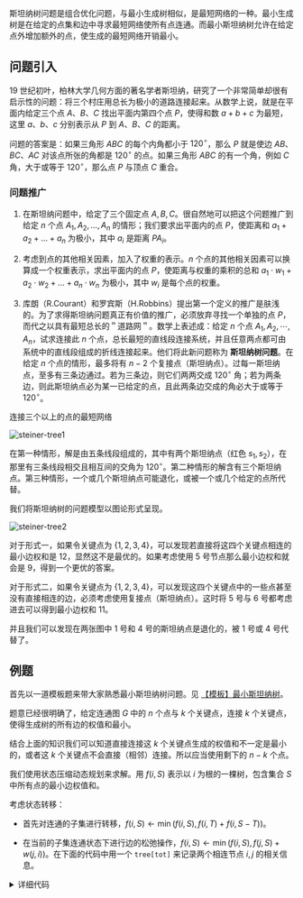斯坦纳树问题是组合优化问题，与最小生成树相似，是最短网络的一种。最小生成树是在给定的点集和边中寻求最短网络使所有点连通。而最小斯坦纳树允许在给定点外增加额外的点，使生成的最短网络开销最小。

## 问题引入

19 世纪初叶，柏林大学几何方面的著名学者斯坦纳，研究了一个非常简单却很有启示性的问题：将三个村庄用总长为极小的道路连接起来。从数学上说，就是在平面内给定三个点 $A$、$B$、$C$ 找出平面内第四个点 $P$，使得和数 $a+b+c$ 为最短，这里 $a$、$b$、$c$ 分别表示从 $P$ 到 $A$、$B$、$C$ 的距离。

问题的答案是：如果三角形 $\textit{ABC}$ 的每个内角都小于 $120^{\circ}$，那么 $P$ 就是使边 $\textit{AB}$、$\textit{BC}$、$\textit{AC}$ 对该点所张的角都是 $120^{\circ}$ 的点。如果三角形 $\textit{ABC}$ 的有一个角，例如 $C$ 角，大于或等于 $120^{\circ}$，那么点 $P$ 与顶点 $C$ 重合。

### 问题推广

1. 在斯坦纳问题中，给定了三个固定点 $A,B,C$。很自然地可以把这个问题推广到给定 $n$ 个点 $A_1,A_2,\dots,A_n$ 的情形；我们要求出平面内的点 $P$，使距离和 $a_1+a_2+\dots+a_n$ 为极小，其中 $a_i$ 是距离 $PA_i$。

2. 考虑到点的其他相关因素，加入了权重的表示。$n$ 个点的其他相关因素可以换算成一个权重表示，求出平面内的点 $P$，使距离与权重的乘积的总和 $a_1\cdot w_1+a_2\cdot w_2+\dots+a_n\cdot w_n$ 为极小，其中 $w_i$ 是每个点的权重。

3. 库朗（R.Courant）和罗宾斯（H.Robbins）提出第一个定义的推广是肤浅的。为了求得斯坦纳问题真正有价值的推广，必须放弃寻找一个单独的点 $P$，而代之以具有最短总长的＂道路网＂。数学上表述成：给定 $n$ 个点 $A_1,A_2,\cdots,A_n$，试求连接此 $n$ 个点，总长最短的直线段连接系统，并且任意两点都可由系统中的直线段组成的折线连接起来。他们将此新问题称为 **斯坦纳树问题**。在给定 $n$ 个点的情形，最多将有 $n-2$ 个复接点（斯坦纳点）。过每一斯坦纳点，至多有三条边通过。若为三条边，则它们两两交成 $120^{\circ}$ 角；若为两条边，则此斯坦纳点必为某一已给定的点，且此两条边交成的角必大于或等于 $120^{\circ}$。

连接三个以上的点的最短网络

![steiner-tree1](./images/steiner-tree-1.svg)

在第一种情形，解是由五条线段组成的，其中有两个斯坦纳点（红色 $s_1,s_2$），在那里有三条线段相交且相互间的交角为 $120^{\circ}$。第二种情形的解含有三个斯坦纳点。第三种情形，一个或几个斯坦纳点可能退化，或被一个或几个给定的点所代替。

我们将斯坦纳树的问题模型以图论形式呈现。

![steiner-tree2](./images/steiner-tree-2.svg)

对于形式一，如果令关键点为 $\{1,2,3,4\}$，可以发现若直接将这四个关键点相连的最小边权和是 12，显然这不是最优的。如果考虑使用 5 号节点那么最小边权和就会是 9，得到一个更优的答案。

对于形式二，如果令关键点为 $\{1,2,3,4\}$，可以发现这四个关键点中的一些点甚至没有直接相连的边，必须考虑使用复接点（斯坦纳点）。这时将 5 号与 6 号都考虑进去可以得到最小边权和 11。

并且我们可以发现在两张图中 1 号和 4 号的斯坦纳点是退化的，被 1 号或 4 号代替了。

## 例题

首先以一道模板题来带大家熟悉最小斯坦纳树问题。见 [【模板】最小斯坦纳树](https://www.luogu.com.cn/problem/P6192)。

题意已经很明确了，给定连通图 $G$ 中的 $n$ 个点与 $k$ 个关键点，连接 $k$ 个关键点，使得生成树的所有边的权值和最小。

结合上面的知识我们可以知道直接连接这 $k$ 个关键点生成的权值和不一定是最小的，或者这 $k$ 个关键点不会直接（相邻）连接。所以应当使用剩下的 $n-k$ 个点。

我们使用状态压缩动态规划来求解。用 $f(i,S)$ 表示以 $i$ 为根的一棵树，包含集合 $S$ 中所有点的最小边权值和。

考虑状态转移：

- 首先对连通的子集进行转移，$f(i,S)\leftarrow \min(f(i,S),f(i,T)+f(i,S-T))$。

- 在当前的子集连通状态下进行边的松弛操作，$f(i,S)\leftarrow \min(f(i,S),f(j,S)+w(j,i))$。在下面的代码中用一个 `tree[tot]` 来记录两个相连节点 $i,j$ 的相关信息。


<details>
<summary>详细代码</summary>
<!-- tabs:start -->

##### **C++**


<details>
<summary>详细代码</summary>
<!-- tabs:start -->

##### **C++**

```cpp
```

##### **Python**

```python
```

<!-- tabs:end -->
</details>

* * *

另外一道经典例题 [\[WC2008\]游览计划](https://www.luogu.com.cn/problem/P4294)。

这道题是求点权和最小的斯坦纳树，用 $f(i,S)$ 表示以 $i$ 为根的一棵树，包含集合 $S$ 中所有点的最小点权值和。$a_i$ 表示点权。

考虑状态转移：

- $f(i,S)\leftarrow \min(f(i,S),f(i,T)+f(i,S-T)-a_i)$。由于此处合并时同一个点 $a_i$，会被加两次，所以减去。

- $f(i,S)\leftarrow \min(f(i,S),f(j,S)+w(j,i))$。

可以发现状态转移与上面的模板题是类似的，麻烦的是对答案的输出，在 DP 的过程中还要记录路径。

用 `pre[i][s]` 记录转移到 $i$ 为根，连通状态集合为 $s$ 时的点与集合的信息。在 DP 结束后从 `pre[root][S]` 出发，寻找与集合里的点相连的那些点并逐步分解集合 $S$，用 ans 数组来记录被使用的那些点，当集合分解完毕时搜索也就结束了。


<details>
<summary>详细代码</summary>
<!-- tabs:start -->

##### **C++**


<details>
<summary>详细代码</summary>
<!-- tabs:start -->

##### **C++**

```cpp
```

##### **Python**

```python
```

<!-- tabs:end -->
</details>

* * *

[【模板】最小斯坦纳树](https://www.luogu.com.cn/problem/P6192)

[\[WC2008\]游览计划](https://www.luogu.com.cn/problem/P4294)

[\[JLOI2015\]管道连接](https://loj.ac/problem/2110)

[\[APIO2013\]机器人](https://www.luogu.com.cn/problem/P3638)
